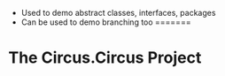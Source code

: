 
- Used to demo abstract classes, interfaces, packages
- Can be used to demo branching too
=======
# The Circus.Circus Project

